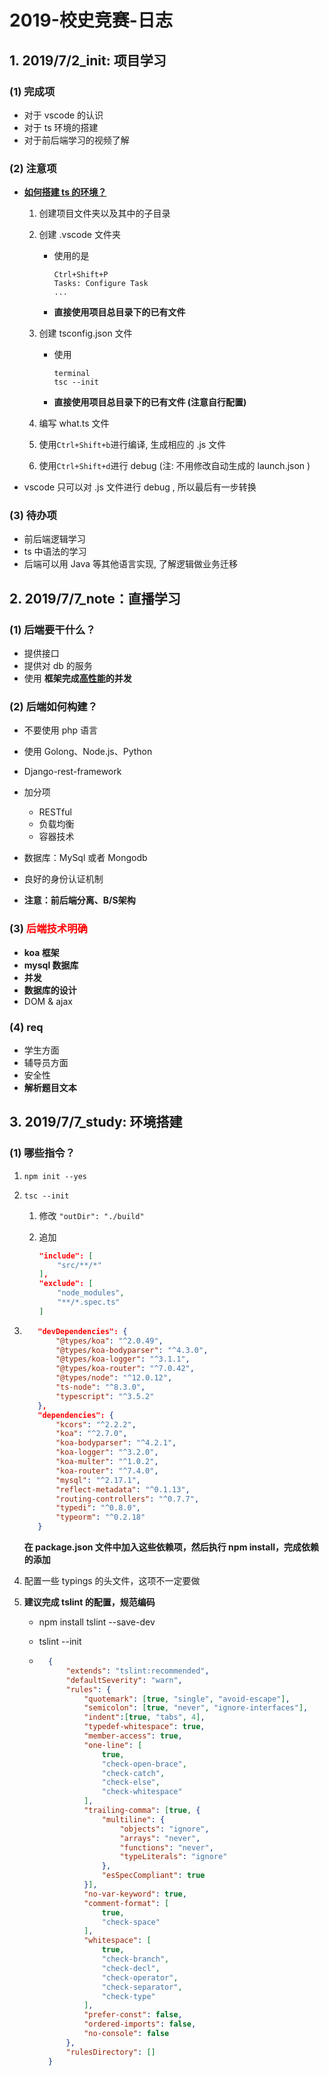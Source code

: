 # 2019-校史竞赛-日志



## 1. 2019/7/2_init: 项目学习

### (1) 完成项

* 对于 vscode 的认识
* 对于 ts 环境的搭建
* 对于前后端学习的视频了解

### (2) **注意项**

* **<u>如何搭建 ts 的环境？</u>**

  1. 创建项目文件夹以及其中的子目录

  2. 创建 .vscode 文件夹

     * 使用的是

       ```
       Ctrl+Shift+P
       Tasks: Configure Task
       ...
       ```

     * **直接使用项目总目录下的已有文件**

  3. 创建 tsconfig.json 文件

     * 使用

       ```
       terminal
       tsc --init
       ```

     * **直接使用项目总目录下的已有文件 (注意自行配置)**

  4. 编写 what.ts 文件

  5. 使用`Ctrl+Shift+b`进行编译, 生成相应的 .js 文件

  6. 使用`Ctrl+Shift+d`进行 debug (注: 不用修改自动生成的 launch.json )

* vscode 只可以对 .js 文件进行 debug , 所以最后有一步转换

### (3) 待办项

* 前后端逻辑学习
* ts 中语法的学习
* 后端可以用 Java 等其他语言实现, 了解逻辑做业务迁移





## 2. 2019/7/7_note：直播学习

### (1) 后端要干什么？

* 提供接口
* 提供对 db 的服务
* 使用 **框架完成<u>高性能</u>的并发**

### (2) 后端如何构建？

* 不要使用 php 语言

* 使用 Golong、Node.js、Python

* Django-rest-framework
* 加分项
    * RESTful
    * 负载均衡
    * 容器技术
* 数据库：MySql 或者 Mongodb
* 良好的身份认证机制
* **注意：前后端分离、B/S架构**

### (3) <font color ='red'>后端技术明确</font>

* **koa 框架**
* **mysql 数据库**
* **并发**
* **数据库的设计**
* DOM & ajax

### (4) req

* 学生方面
* 辅导员方面
* 安全性
* **解析题目文本**





## 3. 2019/7/7_study: 环境搭建

### (1) 哪些指令？

1. `npm init --yes`

2. `tsc --init`

    1. 修改 `"outDir": "./build"`

    2. 追加 

        ```json
        "include": [
        	"src/**/*"
        ],
        "exclude": [
            "node_modules",
            "**/*.spec.ts"
        ]
        ```

3. ```json
      "devDependencies": {
          "@types/koa": "^2.0.49",
          "@types/koa-bodyparser": "^4.3.0",
          "@types/koa-logger": "^3.1.1",
          "@types/koa-router": "^7.0.42",
          "@types/node": "^12.0.12",
          "ts-node": "^8.3.0",
          "typescript": "^3.5.2"
      },
      "dependencies": {
          "kcors": "^2.2.2",
          "koa": "^2.7.0",
          "koa-bodyparser": "^4.2.1",
          "koa-logger": "^3.2.0",
          "koa-multer": "^1.0.2",
          "koa-router": "^7.4.0",
          "mysql": "^2.17.1",
          "reflect-metadata": "^0.1.13",
          "routing-controllers": "^0.7.7",
          "typedi": "^0.8.0",
          "typeorm": "^0.2.18"
      }
    ```

    **在 package.json 文件中加入这些依赖项，然后执行 npm install，完成依赖的添加**

4. 配置一些 typings 的头文件，这项不一定要做

5. **建议完成 tslint 的配置，规范编码**

    * npm install tslint --save-dev

    * tslint --init

    * ```json
        {
            "extends": "tslint:recommended",
            "defaultSeverity": "warn",
            "rules": {
                "quotemark": [true, "single", "avoid-escape"],
                "semicolon": [true, "never", "ignore-interfaces"],
                "indent":[true, "tabs", 4],
                "typedef-whitespace": true,
                "member-access": true,
                "one-line": [
                    true,
                    "check-open-brace",
                    "check-catch",
                    "check-else",
                    "check-whitespace"
                ],
                "trailing-comma": [true, {
                    "multiline": {
                        "objects": "ignore",
                        "arrays": "never",
                        "functions": "never",
                        "typeLiterals": "ignore"
                    },
                    "esSpecCompliant": true
                }],
                "no-var-keyword": true,
                "comment-format": [
                    true,
                    "check-space"
                ],
                "whitespace": [
                    true,
                    "check-branch",
                    "check-decl",
                    "check-operator",
                    "check-separator",
                    "check-type"
                ],
                "prefer-const": false,
                "ordered-imports": false,
                "no-console": false
            },
            "rulesDirectory": []
        }
        ```

        